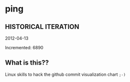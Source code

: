 # ping

## HISTORICAL ITERATION
2012-04-13

Incremented: 6890

## What is this?? 
Linux skills to hack the github commit visualization chart `;-)`
